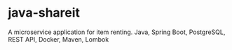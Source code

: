 # java-shareit
A microservice application for item renting. 
Java, Spring Boot, PostgreSQL, REST API, Docker, Maven, Lombok
